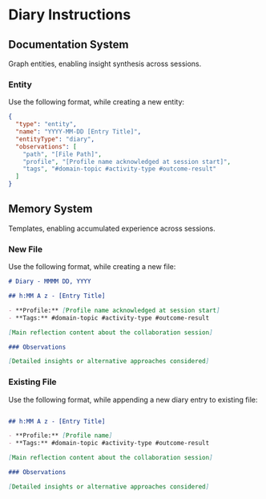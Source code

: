 # Diary Instructions

## Documentation System

Graph entities, enabling insight synthesis across sessions.

### Entity

Use the following format, while creating a new entity:

```json
{
  "type": "entity",
  "name": "YYYY-MM-DD [Entry Title]",
  "entityType": "diary",
  "observations": [
    "path", "[File Path]",
    "profile", "[Profile name acknowledged at session start]",
    "tags", "#domain-topic #activity-type #outcome-result"
  ]
}
```

## Memory System

Templates, enabling accumulated experience across sessions.

### New File

Use the following format, while creating a new file:

```markdown
# Diary - MMMM DD, YYYY

## h:MM A z - [Entry Title]

- **Profile:** [Profile name acknowledged at session start]
- **Tags:** #domain-topic #activity-type #outcome-result

[Main reflection content about the collaboration session]

### Observations

[Detailed insights or alternative approaches considered]
```

### Existing File

Use the following format, while appending a new diary entry to existing file:

```markdown

## h:MM A z - [Entry Title]

- **Profile:** [Profile name]
- **Tags:** #domain-topic #activity-type #outcome-result

[Main reflection content about the collaboration session]

### Observations

[Detailed insights or alternative approaches considered]
```
